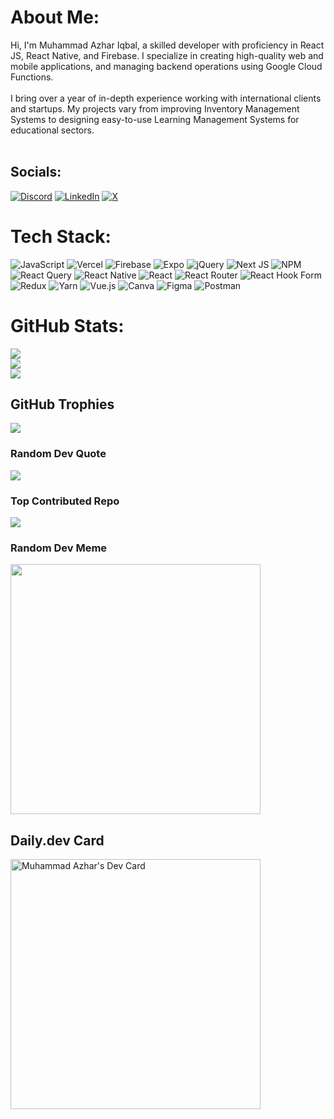 
# About Me:
Hi, I'm Muhammad Azhar Iqbal, a skilled developer with proficiency in React JS, React Native, and Firebase. I specialize in creating high-quality web and mobile applications, and managing backend operations using Google Cloud Functions.<br><br> I bring over a year of in-depth experience working with international clients and startups. My projects vary from improving Inventory Management Systems to designing easy-to-use Learning Management Systems for educational sectors.<br><br>


## Socials:
[![Discord](https://img.shields.io/badge/Discord-%237289DA.svg?logo=discord&logoColor=white)](https://discord.gg/muhammadazhar) [![LinkedIn](https://img.shields.io/badge/LinkedIn-%230077B5.svg?logo=linkedin&logoColor=white)](https://linkedin.com/in/muhammadazhariqbal) [![X](https://img.shields.io/badge/X-black.svg?logo=X&logoColor=white)](https://x.com/muhmmdazhr) 

# Tech Stack:
![JavaScript](https://img.shields.io/badge/javascript-%23323330.svg?style=for-the-badge&logo=javascript&logoColor=%23F7DF1E) ![Vercel](https://img.shields.io/badge/vercel-%23000000.svg?style=for-the-badge&logo=vercel&logoColor=white) ![Firebase](https://img.shields.io/badge/firebase-%23039BE5.svg?style=for-the-badge&logo=firebase) ![Expo](https://img.shields.io/badge/expo-1C1E24?style=for-the-badge&logo=expo&logoColor=#D04A37) ![jQuery](https://img.shields.io/badge/jquery-%230769AD.svg?style=for-the-badge&logo=jquery&logoColor=white) ![Next JS](https://img.shields.io/badge/Next-black?style=for-the-badge&logo=next.js&logoColor=white) ![NPM](https://img.shields.io/badge/NPM-%23CB3837.svg?style=for-the-badge&logo=npm&logoColor=white) ![React Query](https://img.shields.io/badge/-React%20Query-FF4154?style=for-the-badge&logo=react%20query&logoColor=white) ![React Native](https://img.shields.io/badge/react_native-%2320232a.svg?style=for-the-badge&logo=react&logoColor=%2361DAFB) ![React](https://img.shields.io/badge/react-%2320232a.svg?style=for-the-badge&logo=react&logoColor=%2361DAFB) ![React Router](https://img.shields.io/badge/React_Router-CA4245?style=for-the-badge&logo=react-router&logoColor=white) ![React Hook Form](https://img.shields.io/badge/React%20Hook%20Form-%23EC5990.svg?style=for-the-badge&logo=reacthookform&logoColor=white) ![Redux](https://img.shields.io/badge/redux-%23593d88.svg?style=for-the-badge&logo=redux&logoColor=white) ![Yarn](https://img.shields.io/badge/yarn-%232C8EBB.svg?style=for-the-badge&logo=yarn&logoColor=white) ![Vue.js](https://img.shields.io/badge/vue.js-%2335495e.svg?style=for-the-badge&logo=vuedotjs&logoColor=%234FC08D) ![Canva](https://img.shields.io/badge/Canva-%2300C4CC.svg?style=for-the-badge&logo=Canva&logoColor=white) ![Figma](https://img.shields.io/badge/figma-%23F24E1E.svg?style=for-the-badge&logo=figma&logoColor=white) ![Postman](https://img.shields.io/badge/Postman-FF6C37?style=for-the-badge&logo=postman&logoColor=white)
# GitHub Stats:
![](https://github-readme-stats.vercel.app/api?username=muhammadazhariqbal&theme=vue&hide_border=false&include_all_commits=true&count_private=true)<br/>
![](https://github-readme-streak-stats.herokuapp.com/?user=muhammadazhariqbal&theme=vue&hide_border=false)<br/>
![](https://github-readme-stats.vercel.app/api/top-langs/?username=muhammadazhariqbal&theme=vue&hide_border=false&include_all_commits=true&count_private=true&layout=compact)

## GitHub Trophies
![](https://github-profile-trophy.vercel.app/?username=muhammadazhariqbal&theme=flat&no-frame=false&no-bg=false&margin-w=4)

### Random Dev Quote
![](https://quotes-github-readme.vercel.app/api?type=horizontal&theme=merko)

### Top Contributed Repo
![](https://github-contributor-stats.vercel.app/api?username=muhammadazhariqbal&limit=5&theme=dark&combine_all_yearly_contributions=true)

### Random Dev Meme
<img src='https://randommeme-five.vercel.app/' style="height: 400px;"/>

## Daily.dev Card
 <a href="https://app.daily.dev/muhmmdazhar">
      <img src="https://api.daily.dev/devcards/e87e13e0f9f94052b244084230542432.png?r=d3g" width="400" alt="Muhammad Azhar's Dev Card"/>
    </a>


<!-- Proudly created with GPRM ( https://gprm.itsvg.in ) -->
